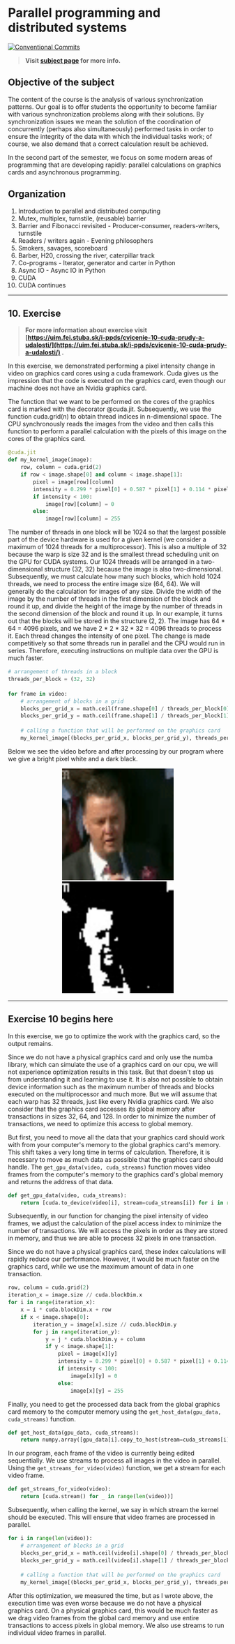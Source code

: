 # Parallel programming and distributed systems

[![Conventional Commits](https://img.shields.io/badge/Conventional%20Commits-1.0.0-blue.svg)](https://conventionalcommits.org)

> **Visit [subject page](https://uim.fei.stuba.sk/predmet/i-ppds) for more info.**

## Objective of the subject

The content of the course is the analysis of various synchronization patterns. Our goal is to offer students the
opportunity to become familiar with various synchronization problems along with their solutions. By synchronization
issues we mean the solution of the coordination of concurrently (perhaps also simultaneously) performed tasks in order
to ensure the integrity of the data with which the individual tasks work; of course, we also demand that a correct
calculation result be achieved.

In the second part of the semester, we focus on some modern areas of programming that are developing rapidly: parallel
calculations on graphics cards and asynchronous programming.

## Organization

1. Introduction to parallel and distributed computing
2. Mutex, multiplex, turnstile, (reusable) barrier
3. Barrier and Fibonacci revisited - Producer-consumer, readers-writers, turnstile
4. Readers / writers again - Evening philosophers
5. Smokers, savages, scoreboard
6. Barber, H20, crossing the river, caterpillar track
7. Co-programs - Iterator, generator and carter in Python
8. Async IO - Async IO in Python
9. CUDA
10. CUDA continues

___

## 10. Exercise

> **For more information about exercise
visit [https://uim.fei.stuba.sk/i-ppds/cvicenie-10-cuda-prudy-a-udalosti/](https://uim.fei.stuba.sk/i-ppds/cvicenie-10-cuda-prudy-a-udalosti/)
.**

In this exercise, we demonstrated performing a pixel intensity change in video on graphics card cores using a cuda
framework. Cuda gives us the impression that the code is executed on the graphics card, even though our machine does not
have an Nvidia graphics card.

The function that we want to be performed on the cores of the graphics card is marked with the decorator @cuda.jit.
Subsequently, we use the function cuda.grid(n) to obtain thread indices in n-dimensional space. The CPU synchronously
reads the images from the video and then calls this function to perform a parallel calculation with the pixels of this
image on the cores of the graphics card.

```python
@cuda.jit
def my_kernel_image(image):
    row, column = cuda.grid(2)
    if row < image.shape[0] and column < image.shape[1]:
        pixel = image[row][column]
        intensity = 0.299 * pixel[0] + 0.587 * pixel[1] + 0.114 * pixel[2]
        if intensity < 100:
            image[row][column] = 0
        else:
            image[row][column] = 255
```

The number of threads in one block will be 1024 so that the largest possible part of the device hardware is used for a
given kernel (we consider a maximum of 1024 threads for a multiprocessor). This is also a multiple of 32 because the
warp is size 32 and is the smallest thread scheduling unit on the GPU for CUDA systems. Our 1024 threads will be
arranged in a two-dimensional structure (32, 32) because the image is also two-dimensional. Subsequently, we must
calculate how many such blocks, which hold 1024 threads, we need to process the entire image size (64, 64). We will
generally do the calculation for images of any size. Divide the width of the image by the number of threads in the first
dimension of the block and round it up, and divide the height of the image by the number of threads in the second
dimension of the block and round it up. In our example, it turns out that the blocks will be stored in the structure
(2, 2). The image has 64 * 64 = 4096 pixels, and we have 2 * 2 * 32 * 32 = 4096 threads to process it. Each thread
changes the intensity of one pixel. The change is made competitively so that some threads run in parallel and the CPU
would run in series. Therefore, executing instructions on multiple data over the GPU is much faster.

```python
# arrangement of threads in a block
threads_per_block = (32, 32)

for frame in video:
    # arrangement of blocks in a grid
    blocks_per_grid_x = math.ceil(frame.shape[0] / threads_per_block[0])
    blocks_per_grid_y = math.ceil(frame.shape[1] / threads_per_block[1])

    # calling a function that will be performed on the graphics card
    my_kernel_image[(blocks_per_grid_x, blocks_per_grid_y), threads_per_block](frame)
```

Below we see the video before and after processing by our program where we give a bright pixel white and a dark black.

<p align="center">
    <img src="Louis_Van_Gaal_0-before.gif" width="256" height="256" alt="Louis Van Gaal before video processing">
    <img src="Louis_Van_Gaal_0-after.gif" width="256" height="256" alt="Louis Van Gaal after video processing">
</p>

---

## Exercise 10 begins here

In this exercise, we go to optimize the work with the graphics card, so the output remains.

Since we do not have a physical graphics card and only use the numba library, which can simulate the use of a graphics
card on our cpu, we will not experience optimization results in this task. But that doesn't stop us from understanding
it and learning to use it. It is also not possible to obtain device information such as the maximum number of threads
and blocks executed on the multiprocessor and much more. But we will assume that each warp has 32 threads, just like
every Nvidia graphics card. We also consider that the graphics card accesses its global memory after transactions in
sizes 32, 64, and 128. In order to minimize the number of transactions, we need to optimize this access to global
memory.

But first, you need to move all the data that your graphics card should work with from your computer's memory to the
global graphics card's memory. This shift takes a very long time in terms of calculation. Therefore, it is necessary to
move as much data as possible that the graphics card should handle. The `get_gpu_data(video, cuda_streams)` function
moves video frames from the computer's memory to the graphics card's global memory and returns the address of that data.

```python
def get_gpu_data(video, cuda_streams):
    return [cuda.to_device(video[i], stream=cuda_streams[i]) for i in range(len(video))]
```

Subsequently, in our function for changing the pixel intensity of video frames, we adjust the calculation of the pixel
access index to minimize the number of transactions. We will access the pixels in order as they are stored in
memory, and thus we are able to process 32 pixels in one transaction.

Since we do not have a physical graphics card, these index calculations will rapidly reduce our performance. However, it
would be much faster on the graphics card, while we use the maximum amount of data in one transaction.

```python
row, column = cuda.grid(2)
iteration_x = image.size // cuda.blockDim.x
for i in range(iteration_x):
    x = i * cuda.blockDim.x + row
    if x < image.shape[0]:
        iteration_y = image[x].size // cuda.blockDim.y
        for j in range(iteration_y):
            y = j * cuda.blockDim.y + column
            if y < image.shape[1]:
                pixel = image[x][y]
                intensity = 0.299 * pixel[0] + 0.587 * pixel[1] + 0.114 * pixel[2]
                if intensity < 100:
                    image[x][y] = 0
                else:
                    image[x][y] = 255
```

Finally, you need to get the processed data back from the global graphics card memory to the computer memory using the
`get_host_data(gpu_data, cuda_streams)` function.

```python
def get_host_data(gpu_data, cuda_streams):
    return numpy.array([gpu_data[i].copy_to_host(stream=cuda_streams[i]) for i in range(len(gpu_data))])
```

In our program, each frame of the video is currently being edited sequentially. We use streams to process all images in
the video in parallel. Using the `get_streams_for_video(video)` function, we get a stream for each video frame.

```python
def get_streams_for_video(video):
    return [cuda.stream() for _ in range(len(video))]
```

Subsequently, when calling the kernel, we say in which stream the kernel should be executed. This will ensure that video
frames are processed in parallel.

```python
for i in range(len(video)):
    # arrangement of blocks in a grid
    blocks_per_grid_x = math.ceil(video[i].shape[0] / threads_per_block[0])
    blocks_per_grid_y = math.ceil(video[i].shape[1] / threads_per_block[1])

    # calling a function that will be performed on the graphics card
    my_kernel_image[(blocks_per_grid_x, blocks_per_grid_y), threads_per_block, cuda_streams[i]](gpu_data[i])
```

After this optimization, we measured the time, but as I wrote above, the execution time was even worse because we do not
have a physical graphics card. On a physical graphics card, this would be much faster as we drag video frames from the
global card memory and use entire transactions to access pixels in global memory. We also use streams to run individual
video frames in parallel.